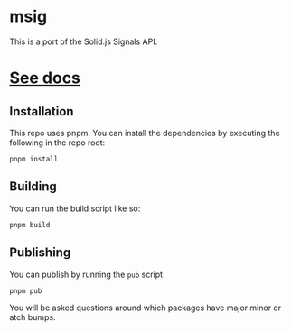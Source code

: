 # msig

This is a port of the Solid.js Signals API.

# [See docs](libs/msig/README.md)

## Installation

This repo uses pnpm. You can install the dependencies by executing the following in the repo root:

```
pnpm install
```

## Building

You can run the build script like so:

```
pnpm build
```

## Publishing

You can publish by running the `pub` script.

```
pnpm pub
```

You will be asked questions around which packages have major minor or atch bumps.
